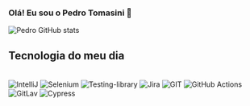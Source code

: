 

### Olá! Eu sou o Pedro Tomasini 👋

![Pedro GitHub stats](https://github-readme-stats.vercel.app/api?username=PedroTomasini&show_icons=true&theme=transparent)

## Tecnologia do meu dia

<div style="display: inline_block"><br/>
<img align="center"alt="IntelliJ" src=https://img.shields.io/badge/IntelliJ_IDEA-000000.svg?style=for-the-badge&logo=intellij-idea&logoColor=white />
 <img align="center"alt="Selenium" src=https://img.shields.io/badge/-selenium-%43B02A?style=for-the-badge&logo=selenium&logoColor=white) />
 <img align="center"alt="Testing-library" src=https://img.shields.io/badge/-TestingLibrary-%23E33332?style=for-the-badge&logo=testing-library&logoColor=white />
 <img align="center"alt="Jira" src=https://img.shields.io/badge/Jira-0052CC?style=for-the-badge&logo=Jira&logoColor=white />
 <img align="center"alt="GIT" src=https://img.shields.io/badge/GIT-E44C30?style=for-the-badge&logo=git&logoColor=white />
 <img align="center"alt="GitHub Actions" src=https://img.shields.io/badge/GitHub_Actions-2088FF?style=for-the-badge&logo=github-actions&logoColor=white />
 <img align="center"alt="GitLav" src=https://img.shields.io/badge/gitlab-%23181717.svg?style=for-the-badge&logo=gitlab&logoColor=white) />
 <img align="center"alt="Cypress" src=https://img.shields.io/badge/-cypress-%23E5E5E5?style=for-the-badge&logo=cypress&logoColor=058a5e) />
</div>
